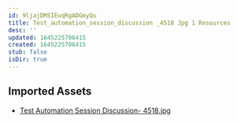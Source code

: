 ```yaml
---
id: 9ljajDMSIEuqRgADGmyQu
title: Test_automation_session_discussion _4518 Jpg 1 Resources
desc: ''
updated: 1645225706415
created: 1645225706415
stub: false
isDir: true
---
```

## Imported Assets
- [Test Automation Session Discussion- 4518.jpg](/assets/test-automation-session-discussion--4518.jpg)
